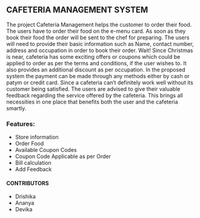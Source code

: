 ## CAFETERIA MANAGEMENT SYSTEM

The project Cafeteria Management helps the customer to order their food. The users have to order their food on the e-menu card. As soon as they book their food the order will be sent to the chef for preparing. The users will need to provide their basic information such as Name, contact number, address and occupation in order to book their order. Wait! Since Christmas is near, cafeteria has some exciting offers or coupons which could be applied to order as per the terms and conditions, if the user wishes to. It also provides an additional discount as per occupation. In the proposed system the payment can be made through any methods either by cash or patym or credit card. Since a cafeteria can’t definitely work well without its customer being satisfied. The users are advised to give their valuable feedback regarding the service offered by the cafeteria. This brings all necessities in one place that benefits both the user and the cafeteria smartly.

### Features:

* Store information
* Order Food
* Available Coupon Codes
* Coupon Code Applicable as per Order
* Bill calculation
* Add Feedback

#### CONTRIBUTORS
* Drishika
* Ananya
* Devika
